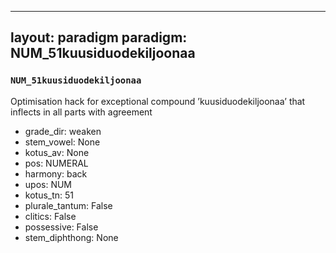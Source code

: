 
---
layout: paradigm
paradigm: NUM_51kuusiduodekiljoonaa
---
### ` NUM_51kuusiduodekiljoonaa `

Optimisation hack for exceptional compound ’kuusiduodekiljoonaa’ that inflects in all parts with agreement
* grade_dir: weaken
* stem_vowel: None
* kotus_av: None
* pos: NUMERAL
* harmony: back
* upos: NUM
* kotus_tn: 51
* plurale_tantum: False
* clitics: False
* possessive: False
* stem_diphthong: None
